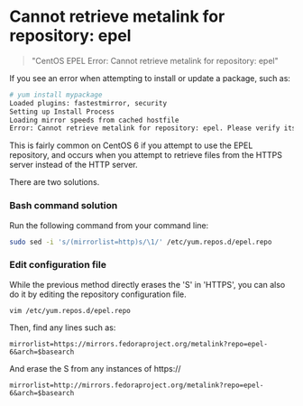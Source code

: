# Cannot retrieve metalink for repository: epel


> "CentOS EPEL Error: Cannot retrieve metalink for repository: epel"

If you see an error when attempting to install or update a package, such as:

```bash
# yum install mypackage
Loaded plugins: fastestmirror, security
Setting up Install Process
Loading mirror speeds from cached hostfile
Error: Cannot retrieve metalink for repository: epel. Please verify its path and try again
```

This is fairly common on CentOS 6 if you attempt to use the EPEL repository, and occurs when you attempt to retrieve files from the HTTPS server instead of the HTTP server.

There are two solutions.

### Bash command solution

Run the following command from your command line:

```bash
sudo sed -i 's/(mirrorlist=http)s/\1/' /etc/yum.repos.d/epel.repo
```

### Edit configuration file

While the previous method directly erases the 'S' in 'HTTPS', you can also do it by editing the repository configuration file.

```
vim /etc/yum.repos.d/epel.repo
```

Then, find any lines such as:

`mirrorlist=https://mirrors.fedoraproject.org/metalink?repo=epel-6&arch=$basearch`

And erase the S from any instances of https://

`mirrorlist=http://mirrors.fedoraproject.org/metalink?repo=epel-6&arch=$basearch`
